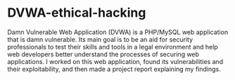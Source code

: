 # DVWA-ethical-hacking
Damn Vulnerable Web Application (DVWA) is a PHP/MySQL web application that is damn vulnerable. Its main goal is to be an aid for security professionals to test their skills and tools in a legal environment and help web developers better understand the processes of securing web applications. I worked on this web application, found its vulnerabilities and their exploitability, and then made a project report explaining my findings.
